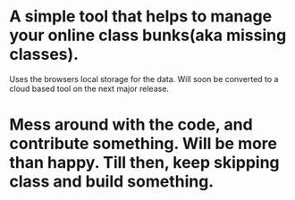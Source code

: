 # A simple tool that helps to manage your online class bunks(aka missing classes).

Uses the browsers local storage for the data. Will soon be converted to a cloud based tool on the next major release.

# Mess around with the code, and contribute something. Will be more than happy. Till then, keep skipping class and build something.
